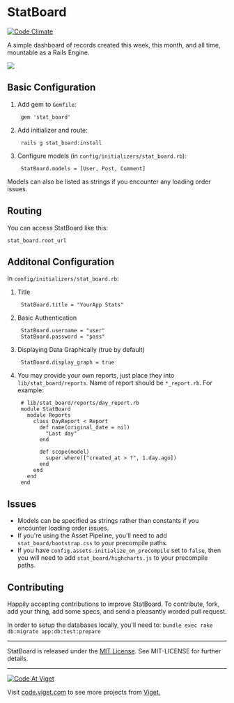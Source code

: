 StatBoard
=========

[![Code Climate](https://codeclimate.com/github/vigetlabs/stat_board.png)](https://codeclimate.com/github/vigetlabs/stat_board)

A simple dashboard of records created this week, this month, and all time, mountable as a Rails Engine.

<img src="https://raw.github.com/vigetlabs/stat_board/master/screenshot.png" />

## Basic Configuration

1. Add gem to `Gemfile`:

        gem 'stat_board'

2. Add initializer and route:

        rails g stat_board:install

3. Configure models (in `config/initializers/stat_board.rb`):

        StatBoard.models = [User, Post, Comment]

Models can also be listed as strings if you encounter any loading order issues.

## Routing

You can access StatBoard like this:

    stat_board.root_url

## Additonal Configuration

In `config/initializers/stat_board.rb`:

1. Title

        StatBoard.title = "YourApp Stats"

2. Basic Authentication

        StatBoard.username = "user"
        StatBoard.password = "pass"

3. Displaying Data Graphically (true by default)

        StatBoard.display_graph = true

4. You may provide your own reports, just place they into `lib/stat_board/reports`. Name of report should be `*_report.rb`. For example:

        # lib/stat_board/reports/day_report.rb
        module StatBoard
          module Reports
            class DayReport < Report
              def name(original_date = nil)
                "Last day"
              end

              def scope(model)
                super.where(["created_at > ?", 1.day.ago])
              end
            end
          end
        end

## Issues

  * Models can be specified as strings rather than constants
    if you encounter loading order issues.
  * If you're using the Asset Pipeline, you'll need to add
    `stat_board/bootstrap.css` to your precompile paths.
  * If you have `config.assets.initialize_on_precompile` set to `false`, then
    you will need to add `stat_board/highcharts.js` to your precompile paths.

## Contributing

Happily accepting contributions to improve StatBoard. To contribute, fork, add your thing, add some specs, and send a pleasantly worded pull request.

In order to setup the databases locally, you'll need to: `bundle exec rake db:migrate app:db:test:prepare`

* * *

StatBoard is released under the [MIT License][mit]. See MIT-LICENSE for further details.

[mit]: http://www.opensource.org/licenses/MIT

***

<a href="http://code.viget.com">
  <img src="http://code.viget.com/github-banner.png" alt="Code At Viget">
</a>

Visit [code.viget.com](http://code.viget.com) to see more projects from [Viget.](https://viget.com)
